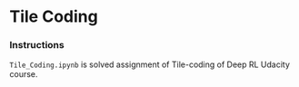 # Tile Coding

### Instructions

`Tile_Coding.ipynb` is solved assignment of Tile-coding of Deep RL Udacity course.
